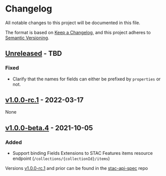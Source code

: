 # Changelog
All notable changes to this project will be documented in this file.

The format is based on [Keep a Changelog](https://keepachangelog.com/en/1.0.0/),
and this project adheres to [Semantic Versioning](https://semver.org/spec/v2.0.0.html).

## [Unreleased] - TBD

### Fixed

- Clarify that the names for fields can either be prefixed by `properties` or not.

## [v1.0.0-rc.1](https://github.com/radiantearth/stac-api-spec/tree/v1.0.0-rc.1) - 2022-03-17

None

## [v1.0.0-beta.4](https://github.com/radiantearth/stac-api-spec/tree/v1.0.0-beta.4) - 2021-10-05

### Added

- Support binding Fields Extensions to STAC Features items resource
  endpoint (`/collections/{collectionId}/items`)

Versions [v1.0.0-rc.1](https://github.com/radiantearth/stac-api-spec/tree/v1.0.0-rc.1) and
prior can be found in the [stac-api-spec](https://github.com/radiantearth/stac-api-spec/) repo

[Unreleased]: tbd

